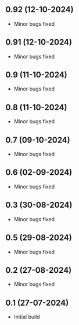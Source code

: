 ## 0.92 (12-10-2024)
- Minor bugs fixed
## 0.91 (12-10-2024)
- Minor bugs fixed
## 0.9 (11-10-2024)
- Minor bugs fixed
## 0.8 (11-10-2024)
- Minor bugs fixed
## 0.7 (09-10-2024)
- Minor bugs fixed
## 0.6 (02-09-2024)
- Minor bugs fixed
## 0.3 (30-08-2024)
- Minor bugs fixed
## 0.5 (29-08-2024)
- Minor bugs fixed
## 0.2 (27-08-2024)
- Minor bugs fixed

## 0.1 (27-07-2024)
- Initial build
